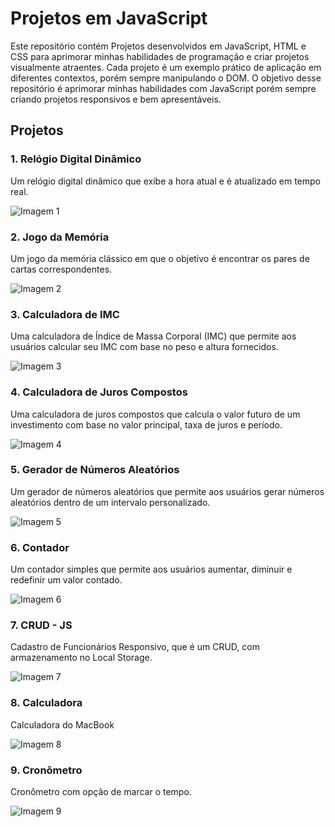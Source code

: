 # Projetos em JavaScript

Este repositório contém Projetos desenvolvidos em JavaScript, HTML e CSS para aprimorar minhas habilidades de programação e criar projetos visualmente atraentes. Cada projeto é um exemplo prático de aplicação em diferentes contextos, porém sempre manipulando o DOM. O objetivo desse repositório é aprimorar minhas habilidades com JavaScript porém sempre criando projetos responsivos e bem apresentáveis.

## Projetos

### 1. Relógio Digital Dinâmico

Um relógio digital dinâmico que exibe a hora atual e é atualizado em tempo real.

![Imagem 1](Projetos-JS\1-relogio-digital-dinamico\assets\img\img1.jpg)

### 2. Jogo da Memória

Um jogo da memória clássico em que o objetivo é encontrar os pares de cartas correspondentes.

![Imagem 2](Projetos-JS\2-jogo-da-memoria\img\img2.jpg)

### 3. Calculadora de IMC

Uma calculadora de Índice de Massa Corporal (IMC) que permite aos usuários calcular seu IMC com base no peso e altura fornecidos.

![Imagem 3](Projetos-JS\3-calculadora-imc\assets\img\img3.jpg)

### 4. Calculadora de Juros Compostos

Uma calculadora de juros compostos que calcula o valor futuro de um investimento com base no valor principal, taxa de juros e período.

![Imagem 4](Projetos-JS\4-calculadora-juros-compostos\assets\img\img4.jpg)

### 5. Gerador de Números Aleatórios

Um gerador de números aleatórios que permite aos usuários gerar números aleatórios dentro de um intervalo personalizado.

![Imagem 5](Projetos-JS\5-gerar-numeros-aleatorios\assets\img\img5.jpg)

### 6. Contador

Um contador simples que permite aos usuários aumentar, diminuir e redefinir um valor contado.

![Imagem 6](Projetos-JS\6-contador\assets\img\img6.jpg)

### 7. CRUD - JS

Cadastro de Funcionários Responsivo, que é um CRUD, com armazenamento no Local Storage.

![Imagem 7](Projetos-JS\7-CRUD-JS\assets\img\img7.jpg)

### 8. Calculadora

Calculadora do MacBook

![Imagem 8](Projetos-JS\8-calculadora\assets\img\img8.jpg)

### 9. Cronômetro

Cronômetro com opção de marcar o tempo.

![Imagem 9](Projetos-JS\9-cronometro\assets\img\img9.jpg)